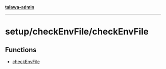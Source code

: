 [**talawa-admin**](../../../README.md)

***

# setup/checkEnvFile/checkEnvFile

## Functions

- [checkEnvFile](functions/checkEnvFile.md)
